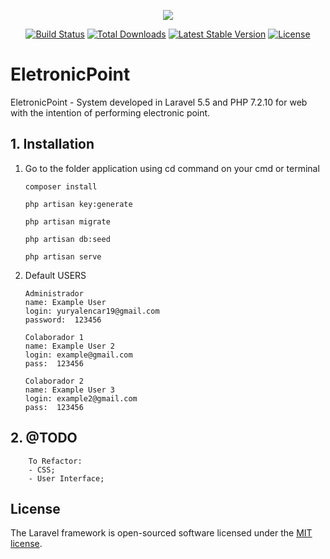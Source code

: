 <p align="center"><img src="https://laravel.com/assets/img/components/logo-laravel.svg"></p>

<p align="center">
<a href="https://travis-ci.org/laravel/framework"><img src="https://travis-ci.org/laravel/framework.svg" alt="Build Status"></a>
<a href="https://packagist.org/packages/laravel/framework"><img src="https://poser.pugx.org/laravel/framework/d/total.svg" alt="Total Downloads"></a>
<a href="https://packagist.org/packages/laravel/framework"><img src="https://poser.pugx.org/laravel/framework/v/stable.svg" alt="Latest Stable Version"></a>
<a href="https://packagist.org/packages/laravel/framework"><img src="https://poser.pugx.org/laravel/framework/license.svg" alt="License"></a>
</p>

# EletronicPoint
EletronicPoint - System developed in Laravel 5.5 and PHP 7.2.10 for web with the intention of performing electronic point.

## 1. Installation

1. Go to the folder application using cd command on your cmd or terminal

    ```
    composer install
    ```    
    ```
    php artisan key:generate
    ```
    ```
    php artisan migrate
    ``` 
    ```
    php artisan db:seed
    ``` 
    ```
    php artisan serve
    ```  
 
2. Default USERS

    ```
    Administrador
    name: Example User
    login: yuryalencar19@gmail.com
    password:  123456
    ```
    ```
    Colaborador 1
    name: Example User 2
    login: example@gmail.com
    pass:  123456
    ```
    ```
    Colaborador 2
    name: Example User 3
    login: example2@gmail.com
    pass:  123456
    ```
    
## 2. @TODO
```
    To Refactor:
    - CSS;
    - User Interface;
```

## License

The Laravel framework is open-sourced software licensed under the [MIT license](http://opensource.org/licenses/MIT).
